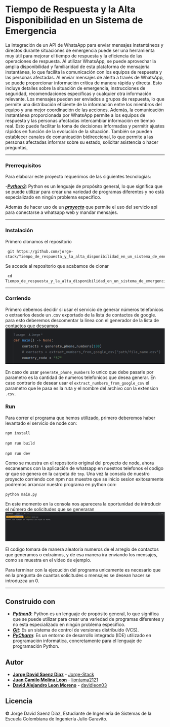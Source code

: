 # Tiempo de Respuesta y la Alta Disponibilidad en un Sistema de Emergencia

La integración de un API de WhatsApp para enviar mensajes instantáneos
y directos durante situaciones de emergencia puede ser una herramienta muy
útil para mejorar el tiempo de respuesta y la eficiencia de las operaciones de
respuesta. Al utilizar WhatsApp, se puede aprovechar la amplia disponibilidad
y familiaridad de esta plataforma de mensajería instantánea, lo que facilita la
comunicación con los equipos de respuesta y las personas afectadas.
Al enviar mensajes de alerta a través de WhatsApp, se puede proporcionar
información crítica de manera rápida y directa. Esto incluye detalles sobre la
situación de emergencia, instrucciones de seguridad, recomendaciones específicas
y cualquier otra información relevante. Los mensajes pueden ser enviados a
grupos de respuesta, lo que permite una distribución eficiente de la información
entre los miembros del equipo y una mejor coordinación de las acciones.
Además, la comunicación instantánea proporcionada por WhatsApp permite
a los equipos de respuesta y las personas afectadas intercambiar información en
tiempo real. Esto puede facilitar la toma de decisiones informadas y permitir
ajustes rápidos en función de la evolución de la situación. También se pueden
establecer canales de comunicación bidireccional, lo que permite a las personas
afectadas informar sobre su estado, solicitar asistencia o hacer preguntas,

---
### Prerrequisitos
Para elaborar este proyecto requerimos de las siguientes tecnologías:

 -[***Python3***](https://www.python.org/about/): Python es un lenguaje de propósito general, lo que significa que se puede utilizar para crear una variedad de programas diferentes y no está especializado en ningún problema específico.

Además de hacer uso de un [***proyecto***](https://github.com/leifermendez/api-whatsapp-ts) que permite el uso del servicio api para conectarse a whatsapp web y mandar mensajes.

---
### Instalación
Primero clonamos el repositorio

     git https://github.com/jorge-stack/Tiempo_de_respuesta_y_la_alta_disponibilidad_en_un_sistema_de_emergencia.git
    
Se accede al repositorio que acabamos de clonar

	 cd Tiempo_de_respuesta_y_la_alta_disponibilidad_en_un_sistema_de_emergencia
---
### Corriendo
Primero debemos decidir si usar el servicio de generar números telefonicos o extraerlos desde un .csv exportado de la lista de contactos de google. para esto deberemos descomentar la linea con el generador de la lista de contactos que deseamos
![Contacts](img/contacts.png)

En caso de usar `generate_phone_numbers` lo unico que debe pasarle por parametro es la cantidad de numeros telefonicos que desea generar. En caso contrario de desear usar el `extract_numbers_from_google_csv` el parametro que le pasa es la ruta y el nombre del archivo con la extension `.csv`.

### Run
Para correr el programa que hemos utilizado, primero deberemos haber levantado el servicio de node con:

    npm install
    
    npm run build
    
    npm run dev

Como se muestra en el repositorio original del proyecto de node, ahora escaneamos con la aplicación de whatsapp en nuestros telefonos el codigo qr que se genera en la carpeta de `tmp`. Una vez la consola de nuestro proyecto corriendo con npm nos muestre que se inicio sesion exitosamente podremos arrancar nuestro programa en python con:

    python main.py

En este momento en la consola nos aparecera la oportunidad de introducir el número de solicitudes que se generaran
![Run](img/run.png)

El codigo tomara de manera aleatoria numeros de el arreglo de contactos que generamos o extraimos, y de esa manera ira enviando los mensajes, como se muestra en el video de ejemplo.

Para terminar con la ejecución del programa unicamente es necesario que en la pregunta de cuantas solicitudes o mensajes se desean hacer se introduzca un 0.
	
---
## Construido con

* [***Python3***](https://www.python.org/about/): Python es un lenguaje de propósito general, lo que significa que se puede utilizar para crear una variedad de programas diferentes y no está especializado en ningún problema específico.
* [***Git***](https://rometools.github.io/rome/):  Es un sistema de control de versiones distribuido (VCS).
* [***PyCharm***](https://www.jetbrains.com/pycharm/): Es un entorno de desarrollo integrado (IDE) utilizado en programación informática, concretamente para el lenguaje de programación Python.

## Autor
* **[Jorge David Saenz Diaz](https://co.linkedin.com/in/jorgedsaenzd/en)**  - [Jorge-Stack](https://github.com/jorge-stack?tab=repositories)
* **[Juan Camilo Molina Leon](https://co.linkedin.com/in/jorgedsaenzd/en)**  - [liontama2121](https://github.com/liontama2121)
* **[David Alejandro Leon Moreno](https://co.linkedin.com/in/jorgedsaenzd/en)**  - [davidleon03](https://github.com/davidleon03)

## Licencia
**©** Jorge David Saenz Diaz, Estudiante de Ingeniería de Sistemas de la Escuela Colombiana de Ingeniería Julio Garavito.
